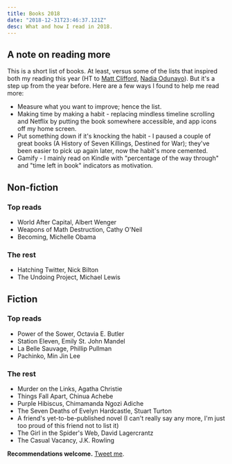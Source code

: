 ```yaml
---
title: Books 2018
date: "2018-12-31T23:46:37.121Z"
desc: What and how I read in 2018.
---
```


## A note on reading more
This is a short list of books. At least, versus some of the lists that inspired both my reading this year (HT to [Matt Clifford](https://medium.com/@matthewclifford/what-i-read-in-2018-9108385ccb6b), [Nadia Odunayo](https://medium.com/@nodunayo/what-i-read-in-2018-2eb91511c656)). But it's a step up from the year before. Here are a few ways I found to help me read more:

* Measure what you want to improve; hence the list.
* Making time by making a habit - replacing mindless timeline scrolling and Netflix by putting the book somewhere accessible, and app icons off my home screen.
* Put something down if it's knocking the habit - I paused a couple of great books (A History of Seven Killings, Destined for War); they've been easier to pick up again later, now the habit's more cemented.
* Gamify - I mainly read on Kindle with "percentage of the way through" and "time left in book" indicators as motivation.

## Non-fiction

### Top reads

* World After Capital, Albert Wenger
* Weapons of Math Destruction, Cathy O'Neil
* Becoming, Michelle Obama

### The rest

* Hatching Twitter, Nick Bilton
* The Undoing Project, Michael Lewis

## Fiction

### Top reads

* Power of the Sower, Octavia E. Butler 
* Station Eleven, Emily St. John Mandel
* La Belle Sauvage, Phillip Pullman
* Pachinko, Min Jin Lee

### The rest

* Murder on the Links, Agatha Christie
* Things Fall Apart, Chinua Achebe
* Purple Hibiscus, Chimamanda Ngozi Adiche
* The Seven Deaths of Evelyn Hardcastle, Stuart Turton
* A friend's yet-to-be-published novel (I can't really say any more, I'm just too proud of this friend not to list it)
* The Girl in the Spider's Web, David Lagercrantz
* The Casual Vacancy, J.K. Rowling

**Recommendations welcome.** [Tweet me](https://twitter.com/jennyhbren). 